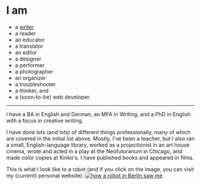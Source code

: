 # I am 
- a [writer](https://shawnhuelle.wordpress.com/publications/)
- a reader
- an educator
- a translator
- an editor
- a designer
- a performer
- a photographer
- an organizer
- a troubleshooter
- a thinker, and 
- a (soon-to-be) web developer.

---

I have a BA in English and German, an MFA in Writing, and a PhD in English with a focus in creative writing.

I have done lots (and lots) of different things professionally, many of which are covered in the initial list above. Mostly, I've been a teacher, but I also ran a small, English-language library, worked as a projectionist in an art house cinema, wrote and acted in a play at the Neofuturarium in Chicago, and made color copies at Kinko's. I have published books and appeared in films.

This is what I look like to a robot (and if you click on the image, you can visit my (current) personal website):
[![how a robot in Berlin saw me](https://shawnhuelle.files.wordpress.com/2023/07/robotportrait3.jpg?w=784)](https://shawnhuelle.com)

